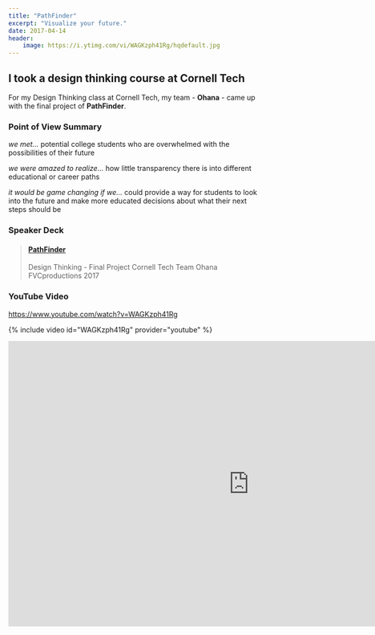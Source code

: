 ```yaml
---
title: "PathFinder"
excerpt: "Visualize your future."
date: 2017-04-14
header:
    image: https://i.ytimg.com/vi/WAGKzph41Rg/hqdefault.jpg
---
```


## I took a design thinking course at Cornell Tech

For my Design Thinking class at Cornell Tech, my team - **Ohana** - came up with the final project of **PathFinder**.

### Point of View Summary

*we met...* potential college students who are overwhelmed with the possibilities of their future

*we were amazed to realize...* how little transparency there is into different educational or career paths

*it would be game changing if we...* could provide a way for students to look into the future and make more educated decisions about what their next steps should be

### Speaker Deck

<blockquote class="embedly-card"><h4><a href="https://speakerdeck.com/fvcproductions/pathfinder">PathFinder</a></h4><p>Design Thinking - Final Project Cornell Tech Team Ohana FVCproductions 2017</p></blockquote>

### YouTube Video

https://www.youtube.com/watch?v=WAGKzph41Rg

{% include video id="WAGKzph41Rg" provider="youtube" %}

<iframe src="https://docs.google.com/presentation/d/1iXwT_7DLmWthb0U6hnaXw-9znLwW2533pzenyCPp0Pw/embed?start=false&loop=false&delayms=3000" frameborder="0" width="960" height="569" allowfullscreen="true" mozallowfullscreen="true" webkitallowfullscreen="true"></iframe>
